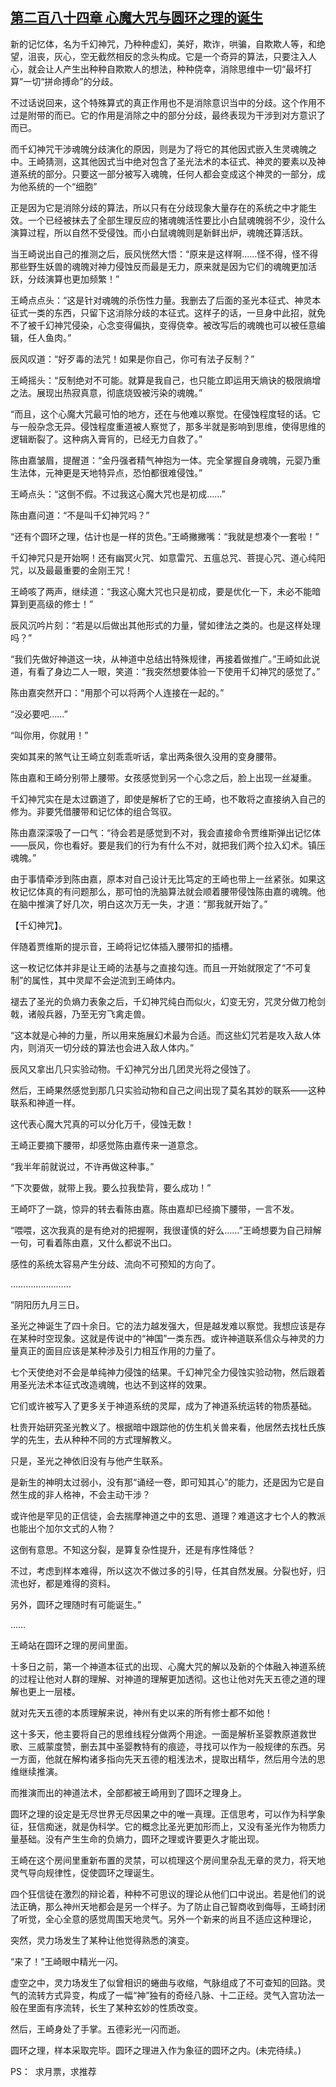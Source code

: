 ## [第二百八十四章 心魔大咒与圆环之理的诞生](https://www.xxbiquge.com/11_11207/8972190.html)


  新的记忆体，名为千幻神咒，乃种种虚幻，美好，欺诈，哄骗，自欺欺人等，和绝望，沮丧，灰心，空无截然相反的念头构成。它是一个奇异的算法，只要注入人心，就会让人产生出种种自欺欺人的想法，种种侥幸，消除思维中一切“最坏打算”一切“拼命搏命”的分歧。

  不过话说回来，这个特殊算式的真正作用也不是消除意识当中的分歧。这个作用不过是附带的而已。它的作用是消除之中的部分分歧，最终表现为干涉到对方意识了而已。

  而千幻神咒干涉魂魄分歧演化的原因，则是为了将它的其他因式嵌入生灵魂魄之中。王崎猜测，这其他因式当中绝对包含了圣光法术的本征式、神灵的要素以及神道系统的部分。只要这一部分被写入魂魄，任何人都会变成这个神灵的一部分，成为他系统的一个“细胞”

  正是因为它是消除分歧的算法，所以只有在分歧现象大量存在的系统之中才能生效。一个已经被抹去了全部生理反应的猪魂魄活性要比小白鼠魂魄弱不少，没什么演算过程，所以自然不受侵蚀。而小白鼠魂魄则是新鲜出炉，魂魄还算活跃。

  当王崎说出自己的推测之后，辰风恍然大悟：“原来是这样啊……怪不得，怪不得那些野生妖兽的魂魄对神力侵蚀反而最是无力，原来就是因为它们的魂魄更加活跃，分歧演算也更加频繁！”

  王崎点点头：“这是针对魂魄的杀伤性力量。我删去了后面的圣光本征式、神灵本征式一类的东西，只留下这消除分歧的本征式。这样子的话，一旦身中此招，就免不了被千幻神咒侵染，心念变得偏执，变得侥幸。被改写后的魂魄也可以被任意编辑，任人鱼肉。”

  辰风叹道：“好歹毒的法咒！如果是你自己，你可有法子反制？”

  王崎摇头：“反制绝对不可能。就算是我自己，也只能立即运用天熵诀的极限熵增之法。展现出热寂真意，彻底烧毁被污染的魂魄。”

  “而且，这个心魔大咒最可怕的地方，还在与他难以察觉。在侵蚀程度轻的话。它与一般杂念无异。侵蚀程度重道被人察觉了，那多半就是影响到思维，使得思维的逻辑断裂了。这种病入膏肓的，已经无力自救了。”

  陈由嘉皱眉，提醒道：“金丹强者精气神抱为一体。完全掌握自身魂魄，元婴乃重生法体，元神更是天地特异点，恐怕都很难侵蚀。”

  王崎点头：“这倒不假。不过我这心魔大咒也是初成……”

  陈由嘉问道：“不是叫千幻神咒吗？”

  “还有个圆环之理，估计也是一样的货色。”王崎撇撇嘴：“我就是想凑个一套啦！”

  千幻神咒只是开始啊！还有幽冥火咒、如意雷咒、五瘟总咒、菩提心咒、道心纯阳咒，以及最最重要的金刚王咒！

  王崎咳了两声，继续道：“我这心魔大咒也只是初成，要是优化一下，未必不能暗算到更高级的修士！”

  辰风沉吟片刻：“若是以后做出其他形式的力量，譬如律法之类的。也是这样处理吗？”

  “我们先做好神道这一块，从神道中总结出特殊规律，再接着做推广。”王崎如此说道，有看了身边二人一眼，笑道：“我突然想要体验一下使用千幻神咒的感觉了。”

  陈由嘉突然开口：“用那个可以将两个人连接在一起的。”

  “没必要吧……”

  “叫你用，你就用！”

  突如其来的煞气让王崎立刻乖乖听话，拿出两条很久没用的变身腰带。

  陈由嘉和王崎分别带上腰带。女孩感觉到另一个心念之后，脸上出现一丝凝重。

  千幻神咒实在是太过霸道了，即使是解析了它的王崎，也不敢将之直接纳入自己的修为。非要凭借腰带和记忆体的组合驾驭。

  陈由嘉深深吸了一口气：“待会若是感觉到不对，我会直接命令贾维斯弹出记忆体——辰风，你也看好。要是我们的行为有什么不对，就把我们两个拉入幻术。镇压魂魄。”

  由于事情牵涉到陈由嘉，原本对自己设计无比笃定的王崎也带上一丝紧张。如果这枚记忆体真的有问题那么，那可怕的洗脑算法就会顺着腰带侵蚀陈由嘉的魂魄。他在脑中推演了好几次，明白这次万无一失，才道：“那我就开始了。”

  【千幻神咒】。

  伴随着贾维斯的提示音，王崎将记忆体插入腰带扣的插槽。

  这一枚记忆体并非是让王崎的法基与之直接勾连。而且一开始就限定了“不可复制”的属性，其中灵犀不会逆流到王崎体内。

  褪去了圣光的负熵力表象之后，千幻神咒纯白而似火，幻变无穷，咒灵分做刀枪剑戟，诸般兵器，乃至无穷飞禽走兽。

  “这本就是心神的力量，所以用来施展幻术最为合适。而这些幻咒若是攻入敌人体内，则消灭一切分歧的算法也会进入敌人体内。”

  辰风又拿出几只实验动物。千幻神咒分出几团灵光将之侵蚀了。

  然后，王崎果然感觉到那几只实验动物和自己之间出现了莫名其妙的联系——这种联系和神道一样。

  这代表心魔大咒真的可以分化万千，侵蚀无数！

  王崎正要摘下腰带，却感觉陈由嘉传来一道意念。

  “我半年前就说过，不许再做这种事。”

  “下次要做，就带上我。要么拉我垫背，要么成功！”

  王崎吓了一跳，惊异的转去看陈由嘉。陈由嘉却已经摘下腰带，一言不发。

  “喂喂，这次我真的是有绝对的把握啊，我很谨慎的好么……”王崎想要为自己辩解一句，可看着陈由嘉，又什么都说不出口。

  感性的系统太容易产生分歧、流向不可预知的方向了。

  ……………………

  “阴阳历九月三日。

  圣光之神诞生了四十余日。它的法力越发强大，但是越发难以察觉。我想应该是存在某种时空现象。这就是传说中的“神国”一类东西。或许神道联系信众与神灵的力量真正的面目应该是某种涉及引力相互作用的力量了。

  七个天使绝对不会是单纯神力侵蚀的结果。千幻神咒全力侵蚀实验动物，然后跟着用圣光法术本征式改造魂魄，也达不到这样的效果。

  它们或许被写入了更多关于神道系统的灵犀，成为了神道系统运转的物质基础。

  杜贵开始研究圣光教义了。根据暗中跟踪他的仿生机关兽来看，他居然去找杜氏族学的先生，去从种种不同的方式理解教义。

  只是，圣光之神依旧没有与他产生联系。

  是新生的神明太过弱小，没有那“诵经一卷，即可知其心”的能力，还是因为它是自然生成的非人格神，不会主动干涉？

  或许他是罕见的正信徒，会去揣摩神道之中的玄思、道理？难道这才七个人的教派也能出个加尔文式的人物？

  这倒有意思。不知这分裂，是算复杂性提升，还是有序性降低？

  不过，考虑到样本难得，所以这次不做过多的引导，任其自然发展。分裂也好，归流也好，都是难得的资料。

  另外，圆环之理随时有可能诞生。”

  ……

  王崎站在圆环之理的房间里面。

  十多日之前，第一个神道本征式的出现、心魔大咒的解以及新的个体融入神道系统的过程让他对人群的理解、对神道的理解更加透彻。这也让他对先天五德之道的理解也更上一层楼。

  就对先天五德的本质理解来说，神州有史以来的所有修士都不如他！

  这十多天，他主要将自己的思维线程分做两个用途。一面是解析圣婴教原道救世歌、三威蒙度赞，删去其中圣婴教特有的痕迹，寻找可以作为一般规律的东西。另一方面，他就在解构诸多指向先天五德的粗浅法术，提取出精华，然后用今法的思维继续推演。

  而推演而出的神道法术，全部都被王崎用到了圆环之理身上。

  圆环之理的设定是无尽世界无尽因果之中的唯一真理。正信思考，可以作为科学象征，狂信痴迷，就是伪科学。它的概念比圣光更加形而上，又没有圣光作为物质力量基础。没有产生生命的负熵力，圆环之理或许要更久才能出现。

  王崎在这个房间里重新布置的灵禁，可以梳理这个房间里杂乱无章的灵力，将天地灵气导向规律性，促使圆环之理诞生。

  四个狂信徒在激烈的辩论着，种种不可思议的理论从他们口中说出。若是他们的说法正确，那么神州天地都会是另一个样子。为了防止自己智商收到侮辱，王崎封闭了听觉，全心全意的感觉周围天地灵气。另外一个新来的尚且不适应这种理论，

  突然，灵力场发生了某种让他觉得熟悉的演变。

  “来了！”王崎眼中精光一闪。

  虚空之中，灵力场发生了似曾相识的蜷曲与收缩，气脉组成了不可查知的回路。灵气的流转方式异变，构成了一幅“神”独有的奇经八脉、十二正经。灵气入宫功法一般在里面有序流转，长生了某种玄妙的性质改变。

  然后，王崎身处了手掌。五德彩光一闪而逝。

  圆环之理，样本采取完毕。圆环之理进入作为象征的圆环之内。(未完待续。)

  PS：  求月票，求推荐
